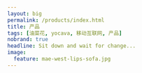 ```yaml
---
layout: big
permalink: /products/index.html
title: 产品
tags: [油菜花, yocava, 移动互联网, 产品]
nobrand: true
headline: Sit down and wait for change...
image:
  feature: mae-west-lips-sofa.jpg
---
```


